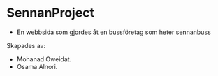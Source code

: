 # SennanProject

* En webbsida som gjordes åt en bussföretag som heter sennanbuss

Skapades av:
* Mohanad Oweidat.
* Osama Alnori.
